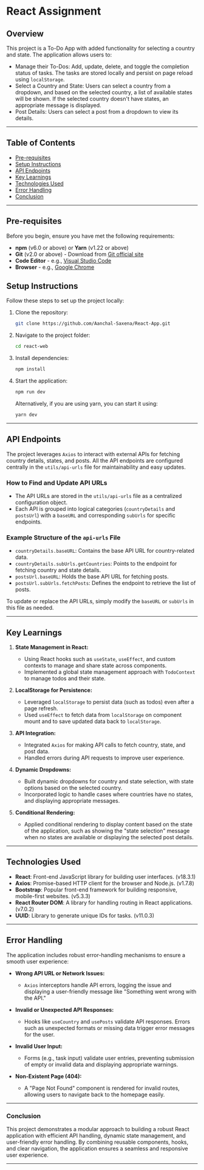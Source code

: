 # React Assignment

## Overview

This project is a To-Do App with added functionality for selecting a country and state. The application allows users to:

- Manage their To-Dos: Add, update, delete, and toggle the completion status of tasks. The tasks are stored locally and persist on page reload using `localStorage`.
- Select a Country and State: Users can select a country from a dropdown, and based on the selected country, a list of available states will be shown. If the selected country doesn't have states, an appropriate message is displayed.
- Post Details: Users can select a post from a dropdown to view its details.


---

## Table of Contents

- [Pre-requisites](#pre-requisites)
- [Setup Instructions](#setup-instructions)
- [API Endpoints](#api-endpoints)
- [Key Learnings](#key-learnings)
- [Technologies Used](#technologies-used)
- [Error Handling](#error-handling)
- [Conclusion](#conclusion)


---

## Pre-requisites

Before you begin, ensure you have met the following requirements:

- **npm** (v6.0 or above) or **Yarn** (v1.22 or above)
- **Git** (v2.0 or above) - Download from [Git official site](https://git-scm.com/)
- **Code Editor** - e.g., [Visual Studio Code](https://code.visualstudio.com/)
- **Browser** - e.g., [Google Chrome](https://www.google.com/chrome/)


## Setup Instructions

Follow these steps to set up the project locally:

1. Clone the repository:
    ```bash
    git clone https://github.com/Aanchal-Saxena/React-App.git
    ```

2. Navigate to the project folder:
    ```bash
    cd react-web
    ```

3. Install dependencies:
    ```bash
    npm install
    ```

4. Start the application:
    ```bash
    npm run dev
    ```
    Alternatively, if you are using yarn, you can start it using:
    ```bash
    yarn dev
    ```

---

## API Endpoints

The project leverages `Axios` to interact with external APIs for fetching country details, states, and posts. All the API endpoints are configured centrally in the `utils/api-urls` file for maintainability and easy updates.

### How to Find and Update API URLs

- The API URLs are stored in the `utils/api-urls` file as a centralized configuration object.
- Each API is grouped into logical categories (`countryDetails` and `postsUrl`) with a `baseURL` and corresponding `subUrls` for specific endpoints.

### Example Structure of the `api-urls` File

- `countryDetails.baseURL`: Contains the base API URL for country-related data.
- `countryDetails.subUrls.getCountries`: Points to the endpoint for fetching country and state details.
- `postsUrl.baseURL`: Holds the base API URL for fetching posts.
- `postsUrl.subUrls.fetchPosts`: Defines the endpoint to retrieve the list of posts.

To update or replace the API URLs, simply modify the `baseURL` or `subUrls` in this file as needed.

---

## Key Learnings

1. **State Management in React:**
   - Using React hooks such as `useState`, `useEffect`, and custom contexts to manage and share state across components.
   - Implemented a global state management approach with `TodoContext` to manage todos and their state.

2. **LocalStorage for Persistence:**
   - Leveraged `localStorage` to persist data (such as todos) even after a page refresh.
   - Used `useEffect` to fetch data from `localStorage` on component mount and to save updated data back to `localStorage`.

3. **API Integration:**
   - Integrated `Axios` for making API calls to fetch country, state, and post data.
   - Handled errors during API requests to improve user experience.

4. **Dynamic Dropdowns:**
   - Built dynamic dropdowns for country and state selection, with state options based on the selected country.
   - Incorporated logic to handle cases where countries have no states, and displaying appropriate messages.

5. **Conditional Rendering:**
   - Applied conditional rendering to display content based on the state of the application, such as showing the "state selection" message when no states are available or displaying the selected post details.

---

## Technologies Used

- **React**: Front-end JavaScript library for building user interfaces. (v18.3.1)
- **Axios**: Promise-based HTTP client for the browser and Node.js. (v1.7.8)
- **Bootstrap**: Popular front-end framework for building responsive, mobile-first websites. (v5.3.3)
- **React Router DOM**: A library for handling routing in React applications. (v7.0.2)
- **UUID**: Library to generate unique IDs for tasks. (v11.0.3)

---

## Error Handling

The application includes robust error-handling mechanisms to ensure a smooth user experience:

- **Wrong API URL or Network Issues:**  
  - `Axios` interceptors handle API errors, logging the issue and displaying a user-friendly message like "Something went wrong with the API."

- **Invalid or Unexpected API Responses:**  
  - Hooks like `useCountry` and `usePosts` validate API responses. Errors such as unexpected formats or missing data trigger error messages for the user.

- **Invalid User Input:**  
  - Forms (e.g., task input) validate user entries, preventing submission of empty or invalid data and displaying appropriate warnings.

- **Non-Existent Page (404):**  
  - A "Page Not Found" component is rendered for invalid routes, allowing users to navigate back to the homepage easily.

---

### Conclusion

This project demonstrates a modular approach to building a robust React application with efficient API handling, dynamic state management, and user-friendly error handling. By combining reusable components, hooks, and clear navigation, the application ensures a seamless and responsive user experience.

---

